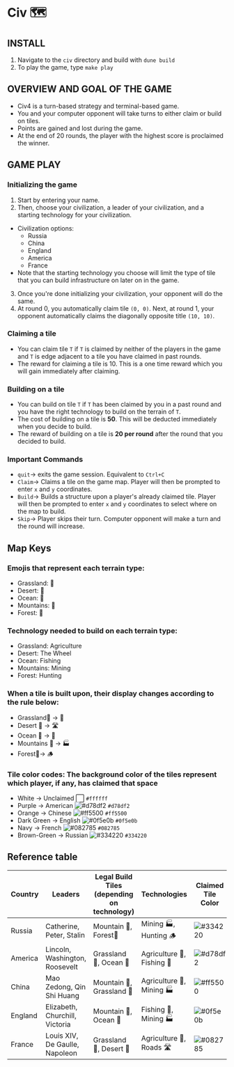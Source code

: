 # Civ 🗺️
## INSTALL
1. Navigate to the `civ` directory and build with `dune build`
2. To play the game, type `make play`

## OVERVIEW AND GOAL OF THE GAME
- Civ4 is a turn-based strategy and terminal-based game. 
- You and your computer opponent will take turns to either claim or build on tiles. 
- Points are gained and lost during the game. 
- At the end of 20 rounds, the player with the highest score is proclaimed the winner. 

## GAME PLAY
### Initializing the game
1. Start by entering your name. 
2. Then, choose your civilization, a leader of your civilization, and a starting technology for your civilization. 
  - Civilization options: 
    - Russia 
    - China
    - England
    - America
    - France
  - Note that the starting technology you choose will limit the type of tile that you can build infrastructure on later on in the game. 
3. Once you're done initializing your civilization, your opponent will do the same. 
4. At round 0, you automatically claim tile `(0, 0)`. Next, at round 1, your opponent automatically claims the diagonally opposite title `(10, 10)`.

### Claiming a tile
- You can claim tile `T` if `T` is claimed by neither of the players in the game and `T` is edge adjacent to a tile you have claimed in past rounds. 
- The reward for claiming a tile is 10. This is a one time reward which you will gain immediately after claiming.

### Building on a tile
- You can build on tile `T` if `T` has been claimed by you in a past round and you have the right technology to build on the terrain of `T`. 
- The cost of building on a tile is **50**. This will be deducted immediately when you decide to build. 
- The reward of building on a tile is **20 per round** after the round that you decided to build.

### Important Commands
- `quit`→ exits the game session. Equivalent to `Ctrl+C`
- `Claim`→ Claims a tile on the game map. Player will then be prompted to enter `x` and `y` coordinates.
- `Build`→ Builds a structure upon a player's already claimed tile. Player will then be prompted to enter `x` and `y` coordinates to select where on the map to build. 
- `Skip`→ Player skips their turn. Computer opponent will make a turn and the round will increase. 

## Map Keys 
### Emojis that represent each terrain type: 
- Grassland: 🌾
- Desert: 🐪
- Ocean: 🌊
- Mountains: 🗻
- Forest: 🌲
### Technology needed to build on each terrain type: 
- Grassland: Agriculture
- Desert: The Wheel
- Ocean: Fishing
- Mountains: Mining
- Forest: Hunting
### When a tile is built upon, their display changes according to the rule below:
- Grassland🌾 → 🚜
- Desert 🐫 → 🛣️
- Ocean 🌊 → 🎣
- Mountains 🗻 → 🏭
- Forest🌲→ 🪵
### Tile color codes: The background color of the tiles represent which player, if any, has claimed that space
- White → Unclaimed ⬜ `#ffffff`
- Purple → American ![#d78df2](https://placehold.co/15x15/d78df2/d78df2.png) `#d78df2`
- Orange → Chinese ![#ff5500](https://placehold.co/15x15/ff5500/ff5500.png) `#ff5500`
- Dark Green → English ![#0f5e0b](https://placehold.co/15x15/0f5e0b/0f5e0b.png) `#0f5e0b`
- Navy → French ![#082785](https://placehold.co/15x15/082785/082785.png) `#082785`
- Brown-Green → Russian ![#334220](https://placehold.co/15x15/334220/334220.png) `#334220`


## Reference table
| Country | Leaders                        | Legal Build Tiles (depending on technology) | Technologies             | Claimed Tile Color                                       |
|---------|--------------------------------|---------------------------------------------|--------------------------|----------------------------------------------------------|
| Russia  | Catherine, Peter, Stalin       | Mountain 🗻, Forest🌲                         | Mining 🏭, Hunting 🪵      | ![#334220](https://placehold.co/15x15/334220/334220.png) |
| America | Lincoln, Washington, Roosevelt | Grassland 🌾, Ocean 🌊                        | Agriculture 🚜, Fishing 🎣 | ![#d78df2](https://placehold.co/15x15/d78df2/d78df2.png) |
| China   | Mao Zedong, Qin Shi Huang      | Mountain 🗻, Grassland 🌾                     | Agriculture 🚜, Mining 🏭  | ![#ff5500](https://placehold.co/15x15/ff5500/ff5500.png) |
| England | Elizabeth, Churchill, Victoria | Mountain 🗻, Ocean 🌊                         | Fishing 🎣, Mining 🏭      | ![#0f5e0b](https://placehold.co/15x15/0f5e0b/0f5e0b.png) |
| France  | Louis XIV, De Gaulle, Napoleon | Grassland 🌾, Desert 🐪                       | Agriculture 🚜, Roads 🛣️   | ![#082785](https://placehold.co/15x15/082785/082785.png) |
